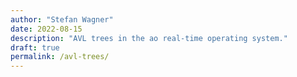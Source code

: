 ```yaml
---
author: "Stefan Wagner"
date: 2022-08-15
description: "AVL trees in the ao real-time operating system."
draft: true
permalink: /avl-trees/
---
```

